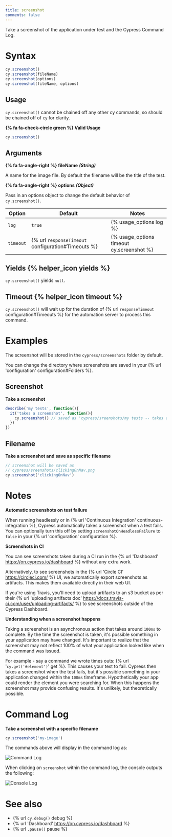 ```yaml
---
title: screenshot
comments: false
---
```


Take a screenshot of the application under test and the Cypress Command Log.

# Syntax

```javascript
cy.screenshot()
cy.screenshot(fileName)
cy.screenshot(options)
cy.screenshot(fileName, options)
```

## Usage

`cy.screenshot()` cannot be chained off any other cy commands, so should be chained off of `cy` for clarity.

**{% fa fa-check-circle green %} Valid Usage**

```javascript
cy.screenshot()    
```

## Arguments

**{% fa fa-angle-right %} fileName** ***(String)***

A name for the image file. By default the filename will be the title of the test.

**{% fa fa-angle-right %} options** ***(Object)***

Pass in an options object to change the default behavior of `cy.screenshot()`.

Option | Default | Notes
--- | --- | ---
`log` | `true` | {% usage_options log %}
`timeout` | {% url `responseTimeout` configuration#Timeouts %} | {% usage_options timeout cy.screenshot %}

## Yields {% helper_icon yields %}

`cy.screenshot()` yields `null`.

## Timeout {% helper_icon timeout %}

`cy.screenshot()` will wait up for the duration of {% url `responseTimeout` configuration#Timeouts %} for the automation server to process this command.

# Examples

The screenshot will be stored in the `cypress/screenshots` folder by default.

You can change the directory where screenshots are saved in your {% url 'configuration' configuration#Folders %}.

## Screenshot

**Take a screenshot**

```javascript
describe('my tests', function(){
  it('takes a screenshot', function(){
    cy.screenshot() // saved as 'cypress/sreenshots/my tests -- takes a screenshot.png'
  })
})
```

## Filename

**Take a screenshot and save as specific filename**

```javascript
// screenshot will be saved as
// cypress/sreenshots/clickingOnNav.png
cy.screenshot('clickingOnNav')
```

# Notes

**Automatic screenshots on test failure**

When running headlessly or in {% url 'Continuous Integration' continuous-integration %}, Cypress automatically takes a screenshot when a test fails. You can optionally turn this off by setting `screenshotOnHeadlessFailure` to `false` in your {% url 'configuration' configuration %}.

**Screenshots in CI**

You can see screenshots taken during a CI run in the {% url 'Dashboard' https://on.cypress.io/dashboard %} without any extra work.

Alternatively, to see screenshots in the {% url 'Circle CI' https://circleci.com/ %} UI, we automatically export screenshots as artifacts. This makes them available directly in their web UI.

If you're using Travis, you'll need to upload artifacts to an s3 bucket as per their {% url 'uploading artifacts doc' https://docs.travis-ci.com/user/uploading-artifacts/ %} to see screenshots outside of the Cypress Dashboard.

**Understanding when a screenshot happens**

Taking a screenshot is an asynchronous action that takes around `100ms` to complete. By the time the screenshot is taken, it's possible something in your application may have changed. It's important to realize that the screenshot may not reflect 100% of what your application looked like when the command was issued.

For example - say a command we wrote times outs: {% url '`cy.get('#element')`' get %}. This causes your test to fail. Cypress then takes a screenshot when the test fails, but it's possible something in your application changed within the `100ms` timeframe. Hypothetically your app could render the element you were searching for. When this happens the screenshot may provide confusing results. It's unlikely, but theoretically possible.

# Command Log

**Take a screenshot with a specific filename**

```javascript
cy.screenshot('my-image')
```

The commands above will display in the command log as:

![Command Log](/img/api/screenshot/command-log-shows-name-of-screenshot-taken.png)

When clicking on `screenshot` within the command log, the console outputs the following:

![Console Log](/img/api/screenshot/console-logs-exactly-where-screenshot-was-saved-in-file-system.png)

# See also

- {% url `cy.debug()` debug %}
- {% url 'Dashboard' https://on.cypress.io/dashboard %}
- {% url `.pause()` pause %}
